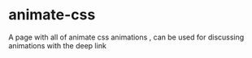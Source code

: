 # animate-css
A page with all of animate css animations , can be used for discussing animations with the deep link
